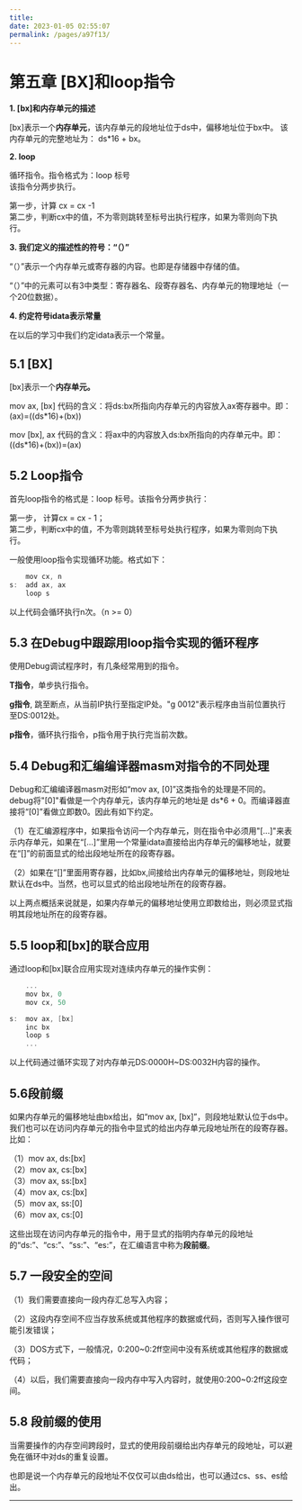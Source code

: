 ```yaml
---
title: 
date: 2023-01-05 02:55:07
permalink: /pages/a97f13/
---
```

# **第五章  [BX]和loop指令**
**1. [bx]和内存单元的描述**  


[bx]表示一个**内存单元**，该内存单元的段地址位于ds中，偏移地址位于bx中。
该内存单元的完整地址为： ds*16 + bx。

**2. loop**

循环指令。指令格式为：loop 标号  
该指令分两步执行。  

第一步，计算 cx = cx -1  
第二步，判断cx中的值，不为零则跳转至标号出执行程序，如果为零则向下执行。

**3. 我们定义的描述性的符号：“（）”**

“（）”表示一个内存单元或寄存器的内容。也即是存储器中存储的值。

“（）”中的元素可以有3中类型：寄存器名、段寄存器名、内存单元的物理地址（一个20位数据）。

**4. 约定符号idata表示常量**

在以后的学习中我们约定idata表示一个常量。

## **5.1 [BX]**

[bx]表示一个**内存单元。**

mov ax, [bx] 代码的含义：将ds:bx所指向内存单元的内容放入ax寄存器中。即：(ax)=((ds*16)+(bx))

mov [bx], ax 代码的含义：将ax中的内容放入ds:bx所指向的内存单元中。即：((ds*16)+(bx))=(ax)

## **5.2 Loop指令**

首先loop指令的格式是：loop 标号。该指令分两步执行：

第一步， 计算cx = cx - 1；  
第二步，判断cx中的值，不为零则跳转至标号处执行程序，如果为零则向下执行。

一般使用loop指令实现循环功能。格式如下：

```c
    mov cx, n
s:  add ax, ax
    loop s
```

以上代码会循环执行n次。（n >= 0）

## **5.3 在Debug中跟踪用loop指令实现的循环程序**

使用Debug调试程序时，有几条经常用到的指令。

**T指令**，单步执行指令。

**g指令**, 跳至断点，从当前IP执行至指定IP处。"g 0012"表示程序由当前位置执行至DS:0012处。

**p指令**，循环执行指令，p指令用于执行完当前次数。

## **5.4 Debug和汇编编译器masm对指令的不同处理**

Debug和汇编编译器masm对形如“mov ax, [0]”这类指令的处理是不同的。debug将"[0]"看做是一个内存单元，该内存单元的地址是 ds*6 + 0。而编译器直接将“[0]”看做立即数0。因此有如下约定。

（1）在汇编源程序中，如果指令访问一个内存单元，则在指令中必须用"[...]"来表示内存单元，如果在“[...]”里用一个常量idata直接给出内存单元的偏移地址，就要在“[]”的前面显式的给出段地址所在的段寄存器。

（2）如果在“[]”里面用寄存器，比如bx,间接给出内存单元的偏移地址，则段地址默认在ds中。当然，也可以显式的给出段地址所在的段寄存器。

以上两点概括来说就是，如果内存单元的偏移地址使用立即数给出，则必须显式指明其段地址所在的段寄存器。

## **5.5 loop和[bx]的联合应用**

通过loop和[bx]联合应用实现对连续内存单元的操作实例：

```c
    ...
    mov bx, 0
    mov cx, 50

s:  mov ax, [bx]
    inc bx
    loop s
    ...
```

以上代码通过循环实现了对内存单元DS:0000H~DS:0032H内容的操作。

## **5.6段前缀**

如果内存单元的偏移地址由bx给出，如“mov ax, [bx]”，则段地址默认位于ds中。我们也可以在访问内存单元的指令中显式的给出内存单元段地址所在的段寄存器。比如：

（1）mov ax, ds:[bx]  
（2）mov ax, cs:[bx]  
（3）mov ax, ss:[bx]  
（4）mov ax, cs:[bx]  
（5）mov ax, ss:[0]  
（6）mov ax, cs:[0]

这些出现在访问内存单元的指令中，用于显式的指明内存单元的段地址的“ds:”、“cs:”、“ss:”、“es:”，在汇编语言中称为**段前缀**。

## **5.7 一段安全的空间**

（1）我们需要直接向一段内存汇总写入内容；

（2）这段内存空间不应当存放系统或其他程序的数据或代码，否则写入操作很可能引发错误；

（3）DOS方式下，一般情况，0:200~0:2ff空间中没有系统或其他程序的数据或代码；

（4）以后，我们需要直接向一段内存中写入内容时，就使用0:200~0:2ff这段空间。

## **5.8 段前缀的使用**

当需要操作的内存空间跨段时，显式的使用段前缀给出内存单元的段地址，可以避免在循环中对ds的重复设置。

也即是说一个内存单元的段地址不仅仅可以由ds给出，也可以通过cs、ss、es给出。

---

